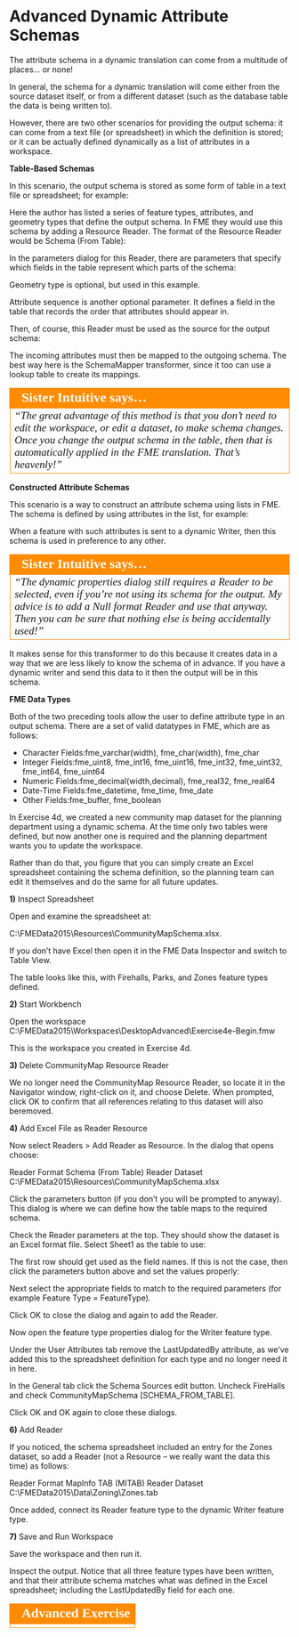 # Advanced Dynamic Attribute Schemas

The attribute schema in a dynamic translation can come from a multitude of places… or none!

In general, the schema for a dynamic translation will come either from the source dataset itself, or from a different dataset (such as the database table the data is being written to).

However, there are two other scenarios for providing the output schema: it can come from a text file (or spreadsheet) in which the definition is stored; or it can be actually defined dynamically as a list of attributes in a workspace.

**Table-Based Schemas**

In this scenario, the output schema is stored as some form of table in a text file or spreadsheet; for example:

Here the author has listed a series of feature types, attributes, and geometry types that define the output schema. In FME they would use this schema by adding a Resource Reader. The format of the Resource Reader would be Schema (From Table):

In the parameters dialog for this Reader, there are parameters that specify which fields in the table represent which parts of the schema:

Geometry type is optional, but used in this example.

Attribute sequence is another optional parameter. It defines a field in the table that records the order that attributes should appear in.

Then, of course, this Reader must be used as the source for the output schema:

The incoming attributes must then be mapped to the outgoing schema. The best way here is the SchemaMapper transformer, since it too can use a lookup table to create its mappings.

<table style="border-spacing: 0px">
<tr>
<td style="vertical-align:middle;background-color:darkorange;border: 2px solid darkorange">
<i class="fa fa-quote-left fa-lg fa-pull-left fa-fw" style="color:white;padding-right: 12px;vertical-align:text-top"></i>
<span style="color:white;font-size:x-large;font-weight: bold;font-family:serif">Sister Intuitive says…</span>
</td>
</tr>

<tr>
<td style="border: 1px solid darkorange">
<span style="font-family:serif; font-style:italic; font-size:larger">
“The great advantage of this method is that you don’t need to edit the
workspace, or edit a dataset, to make schema changes.
Once you change the output schema in the table, then that is automatically applied in the
FME translation. That’s heavenly!”
</span>
</td>
</tr>
</table>

**Constructed Attribute Schemas**

This scenario is a way to construct an attribute schema using lists in FME. The schema is defined by using attributes in the list, for example:

When a feature with such attributes is sent to a dynamic Writer, then this schema is used in preference to any other.

<table style="border-spacing: 0px">
<tr>
<td style="vertical-align:middle;background-color:darkorange;border: 2px solid darkorange">
<i class="fa fa-quote-left fa-lg fa-pull-left fa-fw" style="color:white;padding-right: 12px;vertical-align:text-top"></i>
<span style="color:white;font-size:x-large;font-weight: bold;font-family:serif">Sister Intuitive says…</span>
</td>
</tr>

<tr>
<td style="border: 1px solid darkorange">
<span style="font-family:serif; font-style:italic; font-size:larger">
“The dynamic properties dialog still requires a Reader to be selected,
even if you’re not using its schema for the output. My advice is to add a
Null format Reader and use that anyway. Then you can be sure that
nothing else is being accidentally used!”
</span>
</td>
</tr>
</table>

It makes sense for this transformer to do this because it creates data in a way that we are less likely to know the schema of in advance. If you have a dynamic writer and send this data to it then the output will be in this schema.

**FME Data Types**

Both of the two preceding tools allow the user to define attribute type in an output schema.
There are a set of valid datatypes in FME, which are as follows:

- Character Fields:fme_varchar(width), fme_char(width), fme_char
- Integer Fields:fme_uint8, fme_int16, fme_uint16, fme_int32, fme_uint32, fme_int64,
fme_uint64
- Numeric Fields:fme_decimal(width,decimal), fme_real32, fme_real64
- Date-Time Fields:fme_datetime, fme_time, fme_date
- Other Fields:fme_buffer, fme_boolean

In Exercise 4d, we created a new community map dataset for the planning department using a dynamic schema. At the time only two tables were defined, but now another one is required and the planning department wants you to update the workspace.

Rather than do that, you figure that you can simply create an Excel spreadsheet containing the schema definition, so the planning team can edit it themselves and do the same for all future updates.

**1)** Inspect Spreadsheet

Open and examine the spreadsheet at:

C:\FMEData2015\Resources\CommunityMapSchema.xlsx.

If you don’t have Excel then open it in the FME Data Inspector and switch to Table View.

The table looks like this, with Firehalls, Parks, and Zones feature types defined.

**2)** Start Workbench

Open the workspace C:\FMEData2015\Workspaces\DesktopAdvanced\Exercise4e-Begin.fmw

This is the workspace you created in Exercise 4d.

**3)** Delete CommunityMap Resource Reader

We no longer need the CommunityMap Resource Reader, so locate it in the Navigator window, right-click on it, and choose Delete.
When prompted, click OK to confirm that all references relating to this dataset will also beremoved.

**4)** Add Excel File as Reader Resource

Now select Readers > Add Reader as Resource. In the dialog that opens choose:

Reader Format Schema (From Table)
Reader Dataset C:\FMEData2015\Resources\CommunityMapSchema.xlsx

Click the parameters button (if you don’t you will be prompted to anyway). This dialog is where we can define how the table maps to the required schema.

Check the Reader parameters at the top. They should show the dataset is an Excel format file.
Select Sheet1 as the table to use:

The first row should get used as the field names. If this is not the case, then click the parameters button above and set the values properly:

Next select the appropriate fields to match to the required parameters (for example Feature Type = FeatureType).

Click OK to close the dialog and again to add the Reader.

Now open the feature type properties dialog for the Writer feature type.

Under the User Attributes tab remove the LastUpdatedBy attribute, as we’ve added this to the spreadsheet definition for each type and no longer need it in here.

In the General tab click the Schema Sources edit button. Uncheck FireHalls and check CommunityMapSchema [SCHEMA_FROM_TABLE].

Click OK and OK again to close these dialogs.

**6)** Add Reader

If you noticed, the schema spreadsheet included an entry for the Zones dataset, so add a Reader (not a Resource – we really want the data this time) as follows:

Reader Format MapInfo TAB (MITAB)
Reader Dataset C:\FMEData2015\Data\Zoning\Zones.tab

Once added, connect its Reader feature type to the dynamic Writer feature type.

**7)** Save and Run Workspace

Save the workspace and then run it.

Inspect the output. Notice that all three feature types have been written, and that their attribute schema matches what was defined in the Excel spreadsheet; including the LastUpdatedBy field for each one.

<table style="border-spacing: 0px">
<tr>
<td style="vertical-align:middle;background-color:darkorange;border: 2px solid darkorange">
<i class="fa fa-cogs fa-lg fa-pull-left fa-fw" style="color:white;padding-right: 12px;vertical-align:text-top"></i>
<span style="color:white;font-size:x-large;font-weight: bold;font-family:serif">Advanced Exercise</span>
</td>
</tr>

<tr>
<td style="border: 1px solid darkorange">
<span style="font-family:serif; font-style:italic; font-size:larger">

</span>
</td>
</tr>
</table>